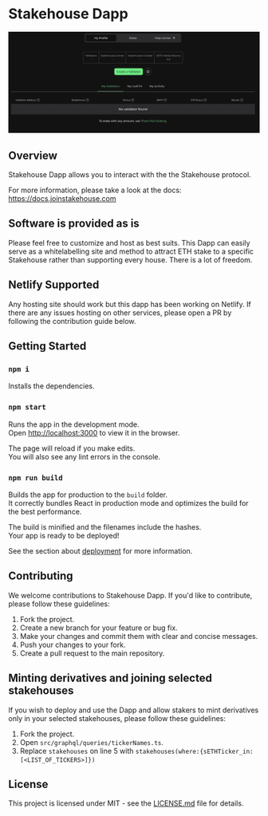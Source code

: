 # Stakehouse Dapp

![](./dapp.png)

## Overview

Stakehouse Dapp allows you to interact with the the Stakehouse protocol.

For more information, please take a look at the docs: https://docs.joinstakehouse.com

## Software is provided as is

Please feel free to customize and host as best suits. This Dapp can easily serve as a whitelabelling site and method to attract ETH stake to a specific Stakehouse rather than supporting every house. There is a lot of freedom.

## Netlify Supported

Any hosting site should work but this dapp has been working on Netlify. If there are any issues hosting on other services, please open a PR by following the contribution guide below.

## Getting Started

### `npm i`

Installs the dependencies.

### `npm start`

Runs the app in the development mode.\
Open [http://localhost:3000](http://localhost:3000) to view it in the browser.

The page will reload if you make edits.\
You will also see any lint errors in the console.

### `npm run build`

Builds the app for production to the `build` folder.\
It correctly bundles React in production mode and optimizes the build for the best performance.

The build is minified and the filenames include the hashes.\
Your app is ready to be deployed!

See the section about [deployment](https://facebook.github.io/create-react-app/docs/deployment) for more information.

## Contributing

We welcome contributions to Stakehouse Dapp. If you'd like to contribute, please follow these guidelines:

1. Fork the project.
2. Create a new branch for your feature or bug fix.
3. Make your changes and commit them with clear and concise messages.
4. Push your changes to your fork.
5. Create a pull request to the main repository.

## Minting derivatives and joining selected stakehouses

If you wish to deploy and use the Dapp and allow stakers to mint derivatives only in your selected stakehouses, please follow these guidelines:

1. Fork the project.
2. Open `src/graphql/queries/tickerNames.ts`.
3. Replace `stakehouses` on line 5 with `stakehouses(where:{sETHTicker_in:[<LIST_OF_TICKERS>]})`

## License

This project is licensed under MIT - see the [LICENSE.md](./LICENSE.md) file for details.
